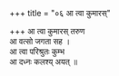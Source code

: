 +++
title = "०६ आ त्वा कुमारस्"

+++
आ त्वा कुमारस् तरुण  
आ वत्सो जगता सह ।  
आ त्वा परिश्रुतः कुम्भ  
आ दध्नः कलश्य् अयत् ॥